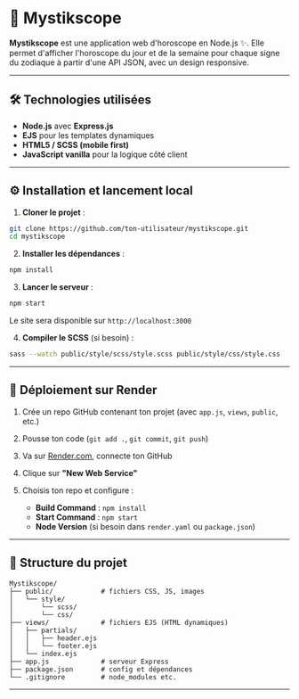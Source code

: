# 🌌 Mystikscope

**Mystikscope** est une application web d'horoscope en Node.js ✨. Elle permet d'afficher l'horoscope du jour et de la semaine pour chaque signe du zodiaque à partir d'une API JSON, avec un design responsive.

---

## 🛠️ Technologies utilisées

* **Node.js** avec **Express.js**
* **EJS** pour les templates dynamiques
* **HTML5 / SCSS (mobile first)**
* **JavaScript vanilla** pour la logique côté client

---

## ⚙️ Installation et lancement local

1. **Cloner le projet** :

```bash
git clone https://github.com/ton-utilisateur/mystikscope.git
cd mystikscope
```

2. **Installer les dépendances** :

```bash
npm install
```

3. **Lancer le serveur** :

```bash
npm start
```

Le site sera disponible sur `http://localhost:3000`

4. **Compiler le SCSS** (si besoin) :

```bash
sass --watch public/style/scss/style.scss public/style/css/style.css
```

---

## 🚀 Déploiement sur Render

1. Crée un repo GitHub contenant ton projet (avec `app.js`, `views`, `public`, etc.)
2. Pousse ton code (`git add .`, `git commit`, `git push`)
3. Va sur [Render.com](https://render.com), connecte ton GitHub
4. Clique sur **"New Web Service"**
5. Choisis ton repo et configure :

   * **Build Command** : `npm install`
   * **Start Command** : `npm start`
   * **Node Version** (si besoin dans `render.yaml` ou `package.json`)

---

## 📁 Structure du projet

```
Mystikscope/
├── public/            # fichiers CSS, JS, images
│   └── style/
│       └── scss/
│       └── css/
├── views/             # fichiers EJS (HTML dynamiques)
│   ├── partials/
│   │   ├── header.ejs
│   │   └── footer.ejs
│   └── index.ejs
├── app.js             # serveur Express
├── package.json       # config et dépendances
└── .gitignore         # node_modules etc.
```

---

